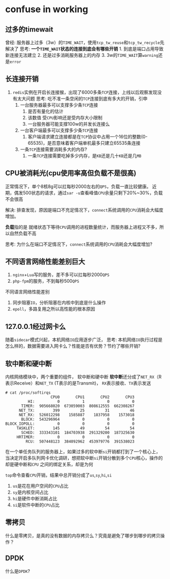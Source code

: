 # confuse in working


## 过多的timewait
曾经: 服务器上过多（3w）的`TIME_WAIT`，使用`tcp_tw_reuse`和`tcp_tw_recycle`先解决了
思考: **一个`TIME_WAIT`状态的连接到底会有哪些开销**
     1. 到底是端口占用导致新连接无法建立 
     2. 还是过多消耗服务器上的内存
     3. 3w的`TIME_WAIT`算`warning`还是`error`


## 长连接开销
1. `redis`实例在开启长连接猴，出现了6000多条`TCP`连接，上线以后观察发现没有太大问题
思考: 吃不准一条空闲的`TCP`连接到底有多大的开销，引申
    1. 一台服务器最多可以支撑多少条`TCP`连接
       1. 是否有量化的估计
       2. 该数值 受`CPU`影响还是受内存大小限制
       3. 一台服务器可能支撑100w的并发长连接么
    2. 一台客户端最多可以支撑多少条`TCP`连接
       1. 客户端请求建立连接都是在`TCP`协议中占用一个16位的整数(0-65535)，是否意味着客户端单机最多只建立65535条连接
    3. 一条`TCP`连接需要消耗多大的内存?
       1. 一条`TCP`连接需要吃掉多少内存，是`KB`还是几十`KB`还是几`MB`


## CPU被消耗光(cpu使用率高但负载不是很高)
正常情况下，单个8核8g可以扛每秒2000左右的`QPS`，负载一直比较健康。
近期，偶发500状态的请求，通过`sar -u`查看峰值`CPU`余量只剩下20%~30%，负载不会很高

解决: 排查发现，原因是端口不充足情况下，`connect`系统调用的`CPU`消耗会大幅度增加。

**负载**指的是 就绪状态下等待`CPU`调用的进程数量统计，而服务器上进程又不多，所以自然负载不高

思考: 为什么在端口不足情况下，`connect`系统调用的`CPU`消耗会大幅度增加? 


## 不同语言网络性能差别巨大
1. `nginx`+`Lua`写的服务，差不多可以扛每秒2000`QPS`
2. `php-fpm`的服务，不到每秒500`QPS`
   
不同语言网络性能差别
1. 同步阻塞`IO`，分析阻塞在内核中到底是什么操作
2. `epoll`，多路复用之所以高性能的根本原因

## 127.0.0.1经过网卡么
随着`sidecar`模式兴起，本机网络`IO`应用逐步广泛，
思考: 本机网络`IO`执行过程是怎么样的，数据需要进入网卡么？性能是否有优势？节约了哪些开销?

## 软中断和硬中断

内核网络模块中，两个重要的组件， 软中断和硬中断
**软中断**还分成了`NET_RX`（R表示Receive）和`NET_TX` (T表示的是Transmit)， `RX`表示接收、`TX`表示发送

```shell
# cat /proc/softirqs
                    CPU0       CPU1       CPU2       CPU3
          HI:          0          1          0          0
       TIMER:  905668020  673059003  808612555  662308267
      NET_TX:        399         25         31         46
      NET_RX:  526012298    1585887    1837958    1573018
       BLOCK:  543296964          0          0          0
BLOCK_IOPOLL:          0          0          0          0
     TASKLET:        145         49         54         54
       SCHED:  333343101  184703938  291329200  187325630
     HRTIMER:          0          0          0          0
         RCU:  507448123  384092962  453979776  391538023
```

在一个单任务队列的服务器上，如果过多的软中断`si`开销都打到了一个核心上，当决定开启多队列网卡优化调研，想把软中断`si`开销分散到多个`CPU`核心，操作的却是硬中断和`CPU`
之间的绑定关系，却是为何

`top`命令查看`CPU`开销，结果中总开销分成了`us`,`sy`,`hi`,`si`
1. `us`是花在用户空间的`CPU`占比
2. `sy`是内核空间占比
3. `hi`是硬件中断消耗占比
4. `si`是软件中断的`CPU`占比

## 零拷贝
什么是零拷贝，是真的没有数据的内存拷贝么？究竟是避免了哪步到哪步的拷贝操作？

## DPDK
什么是`DPDK`? 